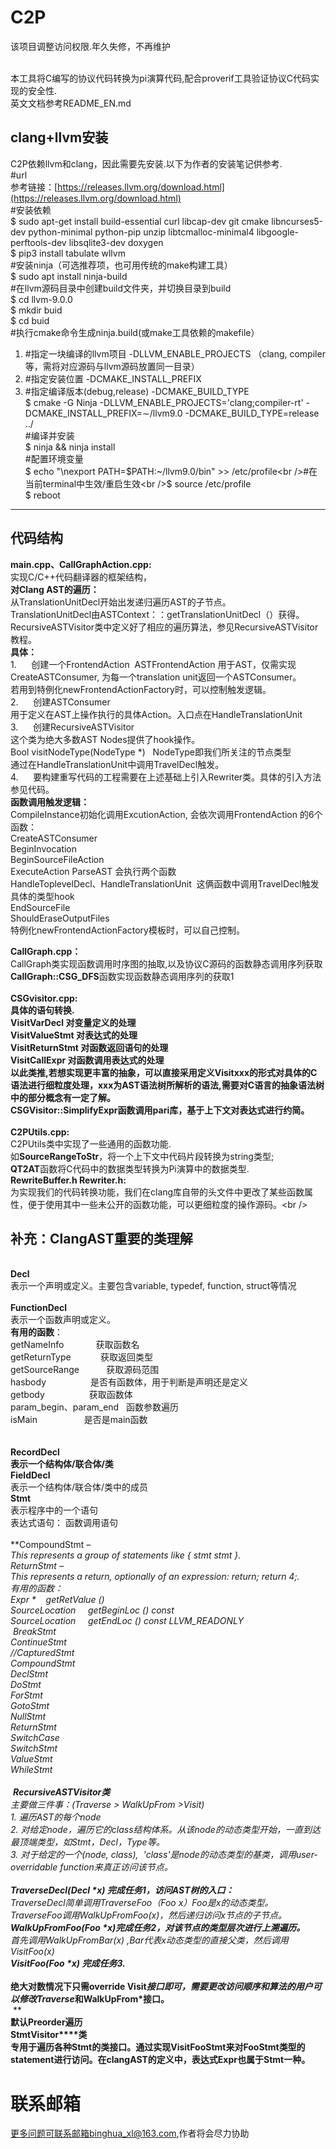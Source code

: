 # C2P
该项目调整访问权限.年久失修，不再维护

<br />本工具将C编写的协议代码转换为pi演算代码,配合proverif工具验证协议C代码实现的安全性.
<br />英文文档参考README_EN.md
## clang+llvm安装
C2P依赖llvm和clang，因此需要先安装.以下为作者的安装笔记供参考.<br />#url<br />参考链接：[https://releases.llvm.org/download.html](https://releases.llvm.org/download.html)<br />#安装依赖<br />$ sudo apt-get install build-essential curl libcap-dev git cmake libncurses5-dev python-minimal python-pip unzip libtcmalloc-minimal4 libgoogle-perftools-dev libsqlite3-dev doxygen<br />$ pip3 install tabulate wllvm<br />#安装ninja（可选推荐项，也可用传统的make构建工具）<br />$ sudo apt install ninja-build<br />#在llvm源码目录中创建build文件夹，并切换目录到build<br />$ cd llvm-9.0.0<br />$ mkdir buid<br />$ cd buid<br />#执行cmake命令生成ninja.build(或make工具依赖的makefile）<br />

1. #指定一块编译的llvm项目 -DLLVM_ENABLE_PROJECTS （clang, compiler等，需将对应源码与llvm源码放置同一目录）
1. #指定安装位置 -DCMAKE_INSTALL_PREFIX
1. #指定编译版本(debug,release) -DCMAKE_BUILD_TYPE<br />$ cmake -G Ninja  -DLLVM_ENABLE_PROJECTS='clang;compiler-rt' -DCMAKE_INSTALL_PREFIX=&sim;/llvm9.0 -DCMAKE_BUILD_TYPE=release ../<br />#编译并安装<br />$ ninja && ninja install<br />#配置环境变量<br />$ echo "\nexport PATH=$PATH:~/llvm9.0/bin" >> /etc/profile<br />#在当前terminal中生效/重启生效<br />$ source /etc/profile<br />$ reboot

---

## 代码结构
**main.cpp、CallGraphAction.cpp:**<br />实现C/C++代码翻译器的框架结构，<br />**对Clang AST的遍历：**<br />从TranslationUnitDecl开始出发递归遍历AST的子节点。<br />TranslationUnitDecl由ASTContext：：getTranslationUnitDecl（）获得。<br />RecursiveASTVisitor类中定义好了相应的遍历算法，参见RecursiveASTVisitor教程。<br />**具体：**<br />1.      创建一个FrontendAction  ASTFrontendAction 用于AST，仅需实现CreateASTConsumer, 为每一个translation unit返回一个ASTConsumer。<br />若用到特例化newFrontendActionFactory时，可以控制触发逻辑。<br />2.      创建ASTConsumer<br />用于定义在AST上操作执行的具体Action。入口点在HandleTranslationUnit<br />3.      创建RecursiveASTVisitor <br />这个类为绝大多数AST Nodes提供了hook操作。<br />Bool visitNodeType(NodeType *)   NodeType即我们所关注的节点类型<br />通过在HandleTranslationUnit中调用TravelDecl触发。<br />4.      要构建重写代码的工程需要在上述基础上引入Rewriter类。具体的引入方法参见代码。<br />**函数调用触发逻辑：**<br />CompileInstance初始化调用ExcutionAction, 会依次调用FrontendAction 的6个函数：<br />CreateASTConsumer<br />BeginInvocation<br />BeginSourceFileAction<br />ExecuteAction ParseAST 会执行两个函数<br />HandleToplevelDecl、HandleTranslationUnit  这俩函数中调用TravelDecl触发具体的类型hook<br />EndSourceFile<br />ShouldEraseOutputFiles<br />特例化newFrontendActionFactory模板时，可以自己控制。

**CallGraph.cpp：**<br />CallGraph类实现函数调用时序图的抽取,以及协议C源码的函数静态调用序列获取<br />**CallGraph::CSG_DFS**函数实现函数静态调用序列的获取1    <br />**<br />**CSGvisitor.cpp:**<br />**具体的语句转换.**<br />VisitVarDecl 对变量定义的处理<br />VisitValueStmt 对表达式的处理<br />VisitReturnStmt 对函数返回语句的处理<br />VisitCallExpr 对函数调用表达式的处理<br />以此类推,若想实现更丰富的抽象，可以直接采用定义Visitxxx的形式对具体的C语法进行细粒度处理，xxx为AST语法树所解析的语法,需要对C语言的抽象语法树中的部分概念有一定了解。<br />**CSGVisitor::SimplifyExpr**函数调用pari库，基于上下文对表达式进行约简。<br />**<br />**C2PUtils.cpp:**<br />C2PUtils类中实现了一些通用的函数功能.<br />如**SourceRangeToStr**，将一个上下文中代码片段转换为string类型; <br />**QT2AT**函数将C代码中的数据类型转换为Pi演算中的数据类型.<br />**RewriteBuffer.h  Rewriter.h:**<br />为实现我们的代码转换功能，我们在clang库自带的头文件中更改了某些函数属性，便于使用其中一些未公开的函数功能，可以更细粒度的操作源码。\<br />

## 补充：ClangAST重要的类理解
 <br />**Decl**<br />表示一个声明或定义。主要包含variable, typedef, function, struct等情况<br /> <br />**FunctionDecl**<br />表示一个函数声明或定义。<br />**有用的函数**：<br />getNameInfo             获取函数名<br />getReturnType            获取返回类型<br />getSourceRange           获取源码范围<br />hasbody                  是否有函数体，用于判断是声明还是定义<br />getbody                  获取函数体<br />param_begin、param_end   函数参数遍历<br />isMain                   是否是main函数<br /> <br /> <br />**RecordDecl**<br />**表示一个结构体/联合体/类**<br />**FieldDecl**<br />表示一个结构体/联合体/类中的成员<br />**Stmt**<br />表示程序中的一个语句<br />表达式语句： 函数调用语句<br /> <br />**CompoundStmt **– <br />This represents a group of statements like { stmt stmt }.<br />**ReturnStmt **– <br />This represents a return, optionally of an expression: return; return 4;.<br />有用的函数：<br />Expr *    getRetValue ()<br />SourceLocation     getBeginLoc () const<br />SourceLocation     getEndLoc () const LLVM_READONLY<br /> BreakStmt<br />ContinueStmt<br />//CapturedStmt<br />CompoundStmt<br />DeclStmt<br />DoStmt<br />ForStmt<br />GotoStmt<br />NullStmt<br />ReturnStmt<br />SwitchCase<br />SwitchStmt<br />ValueStmt<br />WhileStmt<br /> <br /> **RecursiveASTVisitor类**<br />**主要做三件事：(Traverse* > WalkUpFrom* >Visit*)**<br />1. 遍历AST的每个node<br />2. 对给定node，遍历它的class结构体系。从该node的动态类型开始，一直到达最顶端类型，如Stmt，Decl，Type等。<br />3. 对于给定的一个(node, class),  'class'是node的动态类型的基类，调用user-overridable function来真正访问该节点。<br />** **<br />**TraverseDecl(Decl *x) 完成任务1，访问AST树的入口：**<br />TraverseDecl简单调用TraverseFoo（Foo* x）Foo是x的动态类型。<br />TraverseFoo调用WalkUpFromFoo(x)，然后递归访问x节点的子节点。<br />**WalkUpFromFoo(Foo *x)完成任务2，对该节点的类型层次进行上溯遍历。**<br />首先调用WalkUpFromBar(x) ,Bar代表x动态类型的直接父类，然后调用VisitFoo(x)<br />**VisitFoo(Foo *x) 完成任务3.**<br />** **<br />**绝大对数情况下只需override Visit*接口即可，需要更改访问顺序和算法的用户可以修改Traverse*和WalkUpFrom*接口。**<br />** **<br />**默认Preorder遍历**<br />**StmtVisitor****类**<br />**专用于遍历各种****Stmt****的类接口。通过实现****VisitFooStmt****来对****FooStmt****类型的****statement****进行访问。在****clangAST****的定义中，表达式****Expr****也属于****Stmt****一种。**
# 联系邮箱
更多问题可联系邮箱binghua_xl@163.com,作者将会尽力协助

